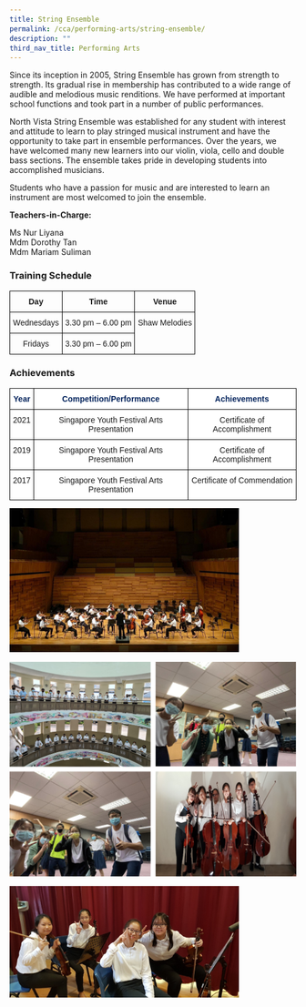 ```yaml
---
title: String Ensemble
permalink: /cca/performing-arts/string-ensemble/
description: ""
third_nav_title: Performing Arts
---
```

Since its inception in 2005, String Ensemble has grown from strength to strength. Its gradual rise in membership has contributed to a wide range of audible and melodious music renditions. We have performed at important school functions and took part in a number of public performances.

North Vista String Ensemble was established for any student with interest and attitude to learn to play stringed musical instrument and have the opportunity to take part in ensemble performances. Over the years, we have welcomed many new learners into our violin, viola, cello and double bass sections. The ensemble takes pride in developing students into accomplished musicians.

Students who have a passion for music and are interested to learn an instrument are most welcomed to join the ensemble.

  

**Teachers-in-Charge:**

Ms Nur Liyana <br>
Mdm Dorothy Tan <br>
Mdm Mariam Suliman

  

### Training Schedule

<style type="text/css">
.tg  {border-collapse:collapse;border-spacing:0;}
.tg td{border-color:black;border-style:solid;border-width:1px;font-family:Arial, sans-serif;font-size:14px;
  overflow:hidden;padding:10px 5px;word-break:normal;}
.tg th{border-color:black;border-style:solid;border-width:1px;font-family:Arial, sans-serif;font-size:14px;
  font-weight:normal;overflow:hidden;padding:10px 5px;word-break:normal;}
.tg .tg-baqh{text-align:center;vertical-align:top}
.tg .tg-amwm{font-weight:bold;text-align:center;vertical-align:top}
</style>
<table class="tg">
<thead>
  <tr>
    <th class="tg-amwm">Day</th>
    <th class="tg-amwm">Time</th>
    <th class="tg-amwm">Venue</th>
  </tr>
</thead>
<tbody>
  <tr>
    <td class="tg-baqh"> Wednesdays</td>
    <td class="tg-baqh"> 3.30 pm – 6.00 pm</td>
    <td class="tg-baqh" rowspan="2">Shaw Melodies</td>
  </tr>
  <tr>
    <td class="tg-baqh">Fridays</td>
    <td class="tg-baqh"> 3.30 pm – 6.00 pm</td>
  </tr>
</tbody>
</table>

### Achievements

<style type="text/css">
.tg  {border-collapse:collapse;border-spacing:0;}
.tg td{border-color:black;border-style:solid;border-width:1px;font-family:Arial, sans-serif;font-size:14px;
  overflow:hidden;padding:10px 5px;word-break:normal;}
.tg th{border-color:black;border-style:solid;border-width:1px;font-family:Arial, sans-serif;font-size:14px;
  font-weight:normal;overflow:hidden;padding:10px 5px;word-break:normal;}
.tg .tg-lqka{background-color:#FFF;color:#02225B;font-weight:bold;text-align:center;vertical-align:top}
.tg .tg-7yig{background-color:#FFF;text-align:center;vertical-align:top}
</style>
<table class="tg">
<thead>
  <tr>
    <th class="tg-lqka">Year</th>
    <th class="tg-lqka">Competition/Performance</th>
    <th class="tg-lqka">Achievements</th>
  </tr>
</thead>
<tbody>
  <tr>
    <td class="tg-7yig"> 2021</td>
    <td class="tg-7yig"> Singapore Youth Festival Arts Presentation</td>
    <td class="tg-7yig"> Certificate of Accomplishment</td>
  </tr>
  <tr>
    <td class="tg-7yig"> 2019</td>
    <td class="tg-7yig"> Singapore Youth Festival Arts Presentation</td>
    <td class="tg-7yig"> Certificate of Accomplishment</td>
  </tr>
  <tr>
    <td class="tg-7yig">2017</td>
    <td class="tg-7yig">Singapore Youth Festival Arts Presentation<br></td>
    <td class="tg-7yig">Certificate of Commendation<br></td>
  </tr>
</tbody>
</table>

<img src="/images/string-21i.jpg" 
     style="width:80%">
		 
![](/images/string.png)

<img src="/images/string-21vi.jpg" 
     style="width:80%">